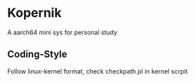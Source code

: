 # Kopernik
A aarch64 mini sys for personal study

## Coding-Style
Follow linux-kernel format, check checkpath.pl in kernel scrpit
